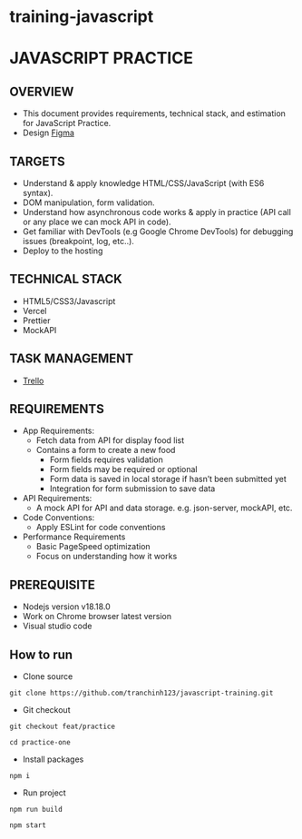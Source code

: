 # training-javascript

# JAVASCRIPT PRACTICE

## OVERVIEW

- This document provides requirements, technical stack, and estimation for JavaScript Practice.
- Design [Figma](https://www.figma.com/design/CwJzSvl4A51OxIbJQighV5/Foods-Mangement?node-id=1412-7515&t=1qcJn350qg01bWBa-0)

## TARGETS

- Understand & apply knowledge HTML/CSS/JavaScript (with ES6 syntax).
- DOM manipulation, form validation.
- Understand how asynchronous code works & apply in practice (API call or any place we can mock API in code).
- Get familiar with DevTools (e.g Google Chrome DevTools) for debugging issues (breakpoint, log, etc..).
- Deploy to the hosting

## TECHNICAL STACK

- HTML5/CSS3/Javascript
- Vercel
- Prettier
- MockAPI

## TASK MANAGEMENT

- [Trello](https://trello.com/b/P2UQOUKL/practice-javascript)

## REQUIREMENTS

- App Requirements:
  - Fetch data from API for display food list
  - Contains a form to create a new food
    - Form fields requires validation
    - Form fields may be required or optional
    - Form data is saved in local storage if hasn’t been submitted yet
    - Integration for form submission to save data
- API Requirements:
  - A mock API for API and data storage. e.g. json-server, mockAPI, etc.
- Code Conventions:
  - Apply ESLint for code conventions
- Performance Requirements
  - Basic PageSpeed optimization
  - Focus on understanding how it works

## PREREQUISITE

- Nodejs version v18.18.0
- Work on Chrome browser latest version
- Visual studio code

## How to run

- Clone source

```
git clone https://github.com/tranchinh123/javascript-training.git
```

- Git checkout

```
git checkout feat/practice
```

```
cd practice-one
```

- Install packages

```
npm i
```

- Run project

```
npm run build
```

```
npm start
```
